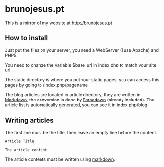 # brunojesus.pt
This is a mirror of my website at http://brunojesus.pt


## How to install

Just put the files on your server, you need a WebServer (I use Apache) and PHP5.

You need to change the variable $base_url in index.php to match your site url.

The static directory is where you put your static pages, you can access this pages by going to /index.php/pagename

The blog articles are located in article directory, they are written in [Markdown](http://daringfireball.net/projects/markdown/syntax), the conversion is done by [Parsedown](https://github.com/erusev/parsedown) (already included). The article list is automatically generated, you can see it in index.php/blog.

## Writing articles

The first line must be the title, then leave an empty line before the content.

```
Article Title

The article content
```

The article contents must be written using [markdown](http://daringfireball.net/projects/markdown/syntax).
